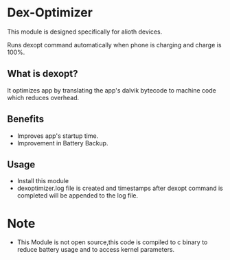 # Dex-Optimizer

This module is designed specifically for alioth devices.

Runs dexopt command automatically when phone is charging and charge is 100%.

## What is dexopt?

It optimizes app by translating the app's dalvik bytecode to machine code which reduces overhead.

## Benefits 

- Improves app's startup time.
- Improvement in Battery Backup.

## Usage

- Install this module
- dexoptimizer.log file is created and timestamps after dexopt command is completed will be appended to the log file.

# Note
- This Module is not open source,this code is compiled to c binary to reduce battery usage and to access kernel parameters.

